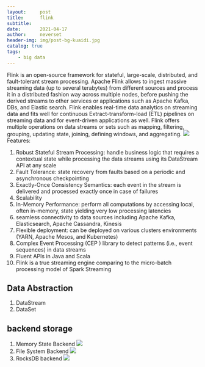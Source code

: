 ```yaml
---
layout:     post
title:      flink
subtitle:   
date:       2021-04-17
author:     neverset
header-img: img/post-bg-kuaidi.jpg
catalog: true
tags:
    - big data
---
```


Flink is an open-source framework for stateful, large-scale, distributed, and fault-tolerant stream processing.
Apache Flink allows to ingest massive streaming data (up to several terabytes) from different sources and process it in a distributed fashion way across multiple nodes, before pushing the derived streams to other services or applications such as Apache Kafka, DBs, and Elastic search.
Flink enables real-time data analytics on streaming data and fits well for continuous Extract-transform-load (ETL) pipelines on streaming data and for event-driven applications as well.
Flink offers multiple operations on data streams or sets such as mapping, filtering, grouping, updating state, joining, defining windows, and aggregating.
![](https://raw.githubusercontent.com/neverset123/cloudimg/master/Img20210709215957.png)
Features:
1. Robust Stateful Stream Processing: handle business logic that requires a contextual state while processing the data streams using its DataStream API at any scale
2. Fault Tolerance: state recovery from faults based on a periodic and asynchronous checkpointing
3. Exactly-Once Consistency Semantics: each event in the stream is delivered and processed exactly once in case of failures
4. Scalability
5. In-Memory Performance: perform all computations by accessing local, often in-memory, state yielding very low processing latencies
6. seamless connectivity to data sources including Apache Kafka, Elasticsearch, Apache Cassandra, Kinesis
7. Flexible deployment: can be deployed on various clusters environments (YARN, Apache Mesos, and Kubernetes)
8. Complex Event Processing (CEP ) library to detect patterns (i.e., event sequences) in data streams
9. Fluent APIs in Java and Scala
10. Flink is a true streaming engine comparing to the micro-batch processing model of Spark Streaming

## Data Abstraction
1. DataStream
2. DataSet

## backend storage
1. Memory State Backend
![](https://raw.githubusercontent.com/neverset123/cloudimg/master/Img20210709225421.png)
2. File System Backend
![](https://raw.githubusercontent.com/neverset123/cloudimg/master/Img20210709225646.png)
3. RocksDB backend
![](https://raw.githubusercontent.com/neverset123/cloudimg/master/Img20210709230005.png)

